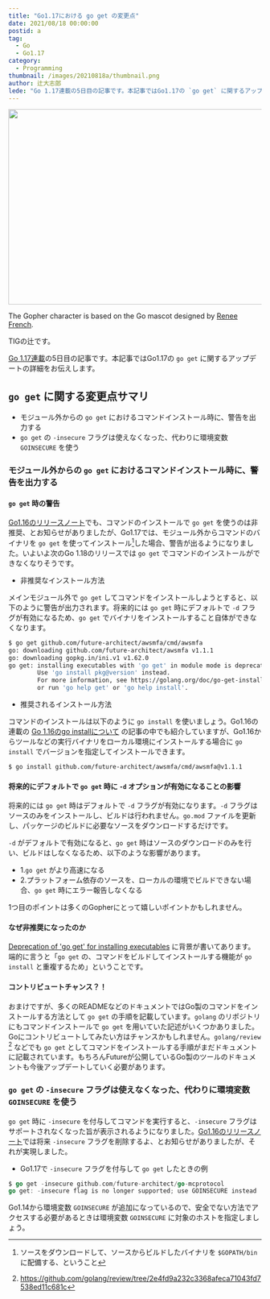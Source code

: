 ```yaml
---
title: "Go1.17における go get の変更点"
date: 2021/08/18 00:00:00
postid: a
tag:
  - Go
  - Go1.17
category:
  - Programming
thumbnail: /images/20210818a/thumbnail.png
author: 辻大志郎
lede: "Go 1.17連載の5日目の記事です。本記事ではGo1.17の `go get` に関するアップデートの詳細をお伝えします。モジュール外からの `go get` におけるコマンドインストール時に、警告を出力する"
---
```

<img src="/images/20210818a/go_get.png" alt="" width="900" height="388" loading="lazy">

The Gopher character is based on the Go mascot designed by [Renee French](http://reneefrench.blogspot.com/).

TIGの辻です。

[Go 1.17連載](/articles/20210810a/)の5日目の記事です。本記事ではGo1.17の `go get` に関するアップデートの詳細をお伝えします。

## `go get` に関する変更点サマリ

* モジュール外からの `go get` におけるコマンドインストール時に、警告を出力する
* `go get` の `-insecure` フラグは使えなくなった、代わりに環境変数 `GOINSECURE` を使う

### モジュール外からの `go get` におけるコマンドインストール時に、警告を出力する

#### `go get` 時の警告

[Go1.16のリリースノート](https://golang.org/doc/go1.16#go-command)でも、コマンドのインストールで `go get` を使うのは非推奨、とお知らせがありましたが、Go1.17では、モジュール外からコマンドのバイナリを `go get` を使ってインストール[^1]した場合、警告が出るようになりました。いよいよ次のGo 1.18のリリースでは `go get` でコマンドのインストールができなくなりそうです。

[^1]: ソースをダウンロードして、ソースからビルドしたバイナリを `$GOPATH/bin` に配備する、ということ

- 非推奨なインストール方法

メインモジュール外で `go get` してコマンドをインストールしようとすると、以下のように警告が出力されます。将来的には `go get` 時にデフォルトで `-d` フラグが有効になるため、`go get` でバイナリをインストールすること自体ができなくなります。

```sh
$ go get github.com/future-architect/awsmfa/cmd/awsmfa
go: downloading github.com/future-architect/awsmfa v1.1.1
go: downloading gopkg.in/ini.v1 v1.62.0
go get: installing executables with 'go get' in module mode is deprecated.
        Use 'go install pkg@version' instead.
        For more information, see https://golang.org/doc/go-get-install-deprecation
        or run 'go help get' or 'go help install'.
```

- 推奨されるインストール方法

コマンドのインストールは以下のように `go install` を使いましょう。Go1.16の連載の [Go 1.16のgo installについて](https://future-architect.github.io/articles/20210209/) の記事の中でも紹介していますが、Go1.16からツールなどの実行バイナリをローカル環境にインストールする場合に `go install` でバージョンを指定してインストールできます。

```sh
$ go install github.com/future-architect/awsmfa/cmd/awsmfa@v1.1.1
```

[^2]: https://github.com/golang/review/tree/2e4fd9a232c3368afeca71043fd7538ed11c681c

#### 将来的にデフォルトで `go get` 時に `-d` オプションが有効になることの影響

将来的には `go get` 時はデフォルトで `-d` フラグが有効になります。`-d` フラグはソースのみをインストールし、ビルドは行われません。`go.mod` ファイルを更新し、パッケージのビルドに必要なソースをダウンロードするだけです。

`-d` がデフォルトで有効になると、`go get` 時はソースのダウンロードのみを行い、ビルドはしなくなるため、以下のような影響があります。

* 1.`go get` がより高速になる
* 2.プラットフォーム依存のソースを、ローカルの環境でビルドできない場合、`go get` 時にエラー報告しなくなる

1つ目のポイントは多くのGopherにとって嬉しいポイントかもしれません。

#### なぜ非推奨になったのか

[Deprecation of 'go get' for installing executables](https://golang.org/doc/go-get-install-deprecation) に背景が書いてあります。端的に言うと「`go get` の、コマンドをビルドしてインストールする機能が `go install` と重複するため」ということです。

#### コントリビュートチャンス？！

おまけですが、多くのREADMEなどのドキュメントではGo製のコマンドをインストールする方法として `go get` の手順を記載しています。`golang` のリポジトリにもコマンドインストールで `go get` を用いていた記述がいくつかありました。Goにコントリビュートしてみたい方はチャンスかもしれません。`golang/review` [^2] などでも `go get` としてコマンドをインストールする手順がまだドキュメントに記載されています。もちろんFutureが公開しているGo製のツールのドキュメントも今後アップデートしていく必要があります。

[^2]: https://github.com/golang/review/tree/2e4fd9a232c3368afeca71043fd7538ed11c681c

### `go get` の `-insecure` フラグは使えなくなった、代わりに環境変数 `GOINSECURE` を使う

`go get` 時に `-insecure` を付与してコマンドを実行すると、`-insecure` フラグはサポートされなくなった旨が表示されるようになりました。[Go1.16のリリースノート](https://golang.org/doc/go1.16)では将来 `-insecure` フラグを削除するよ、とお知らせがありましたが、それが実現しました。

- Go1.17で `-insecure` フラグを付与して `go get` したときの例

```go
$ go get -insecure github.com/future-architect/go-mcprotocol
go get: -insecure flag is no longer supported; use GOINSECURE instead
```

Go1.14から環境変数 `GOINSECURE` が追加になっているので、安全でない方法でアクセスする必要があるときは環境変数 `GOINSECURE` に対象のホストを指定しましょう。
